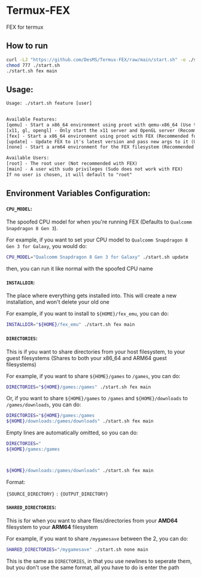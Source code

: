# Termux-FEX
FEX for termux

## How to run

```sh
curl -LJ "https://github.com/DesMS/Termux-FEX/raw/main/start.sh" -o ./start.sh
chmod 777 ./start.sh
./start.sh fex main
```

## Usage:

```txt
Usage: ./start.sh feature [user]


Available Features:
[qemu] - Start a x86_64 environment using proot with qemu-x86_64 (Use this for modifying the x86_64 filesystem)
[x11, gl, opengl] - Only start the x11 server and OpenGL server (Recommended if you're switching between methods alot)
[fex] - Start a x86_64 environment using proot with FEX (Recommended for performance, use qemu for modifying the filesystem)
[update] - Update FEX to it's latest version and pass new args to it (User arg is ignored)
[none] - Start a arm64 environment for the FEX filesystem (Recommended for building)

Available Users:
[root] - The root user (Not recommended with FEX)
[main] - A user with sudo privileges (Sudo does not work with FEX)
If no user is chosen, it will default to "root"
```

## Environment Variables Configuration:

#### `CPU_MODEL`:

The spoofed CPU model for when you're running FEX (Defaults to `Qualcomm Snapdragon 8 Gen 3`).

For example, if you want to set your CPU model to `Qualcomm Snapdragon 8 Gen 3 for Galaxy`, you would do:

```sh
CPU_MODEL="Qualcomm Snapdragon 8 Gen 3 for Galaxy" ./start.sh update
```

then, you can run it like normal with the spoofed CPU name

#### `INSTALLDIR`:

The place where everything gets installed into. This will create a new installation, and won't delete your old one

For example, if you want to install to `${HOME}/fex_emu`, you can do:

```sh
INSTALLDIR="${HOME}/fex_emu" ./start.sh fex main
```

#### `DIRECTORIES`:

This is if you want to share directories from your host filesystem, to your guest filesystems (Shares to both your x86_64 and ARM64 guest filesystems)

For example, if you want to share `${HOME}/games` to `/games`, you can do:

```sh
DIRECTORIES="${HOME}/games:/games" ./start.sh fex main
```

Or, if you want to share `${HOME}/games` to `/games` and `${HOME}/downloads` to `/games/downloads`, you can do:

```sh
DIRECTORIES="${HOME}/games:/games
${HOME}/downloads:/games/downloads" ./start.sh fex main
```

Empty lines are automatically omitted, so you can do:

```sh
DIRECTORIES="
${HOME}/games:/games



${HOME}/downloads:/games/downloads" ./start.sh fex main
```

Format:

`{SOURCE_DIRECTORY}` `:` `{OUTPUT_DIRECTORY}`

#### `SHARED_DIRECTORIES`:

This is for when you want to share files/directories from your **AMD64** filesystem to your **ARM64** filesystem

For example, if you want to share `/mygamesave` between the 2, you can do:

```sh
SHARED_DIRECTORIES="/mygamesave" ./start.sh none main
```

This is the same as `DIRECTORIES`, in that you use newlines to seperate them, but you don't use the same format, all you have to do is enter the path
